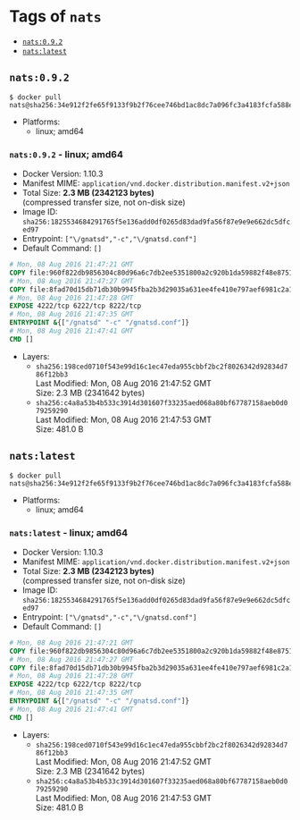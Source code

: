 <!-- THIS FILE IS GENERATED VIA './update-tag-details.sh' -->

# Tags of `nats`

-	[`nats:0.9.2`](#nats092)
-	[`nats:latest`](#natslatest)

## `nats:0.9.2`

```console
$ docker pull nats@sha256:34e912f2fe65f9133f9b2f76cee746bd1ac8dc7a096fc3a4183fcfa588e44972
```

-	Platforms:
	-	linux; amd64

### `nats:0.9.2` - linux; amd64

-	Docker Version: 1.10.3
-	Manifest MIME: `application/vnd.docker.distribution.manifest.v2+json`
-	Total Size: **2.3 MB (2342123 bytes)**  
	(compressed transfer size, not on-disk size)
-	Image ID: `sha256:1825534684291765f5e136add0df0265d83dad9fa56f87e9e9e662dc5dfced97`
-	Entrypoint: `["\/gnatsd","-c","\/gnatsd.conf"]`
-	Default Command: `[]`

```dockerfile
# Mon, 08 Aug 2016 21:47:21 GMT
COPY file:960f822db9856304c80d96a6c7db2ee5351800a2c920b1da59882f48e8751d94 in /gnatsd
# Mon, 08 Aug 2016 21:47:27 GMT
COPY file:8fad70d15db71db30b9945fba2b3d29035a631ee4fe410e797aef6981c2a1879 in /gnatsd.conf
# Mon, 08 Aug 2016 21:47:28 GMT
EXPOSE 4222/tcp 6222/tcp 8222/tcp
# Mon, 08 Aug 2016 21:47:35 GMT
ENTRYPOINT &{["/gnatsd" "-c" "/gnatsd.conf"]}
# Mon, 08 Aug 2016 21:47:41 GMT
CMD []
```

-	Layers:
	-	`sha256:198ced0710f543e99d16c1ec47eda955cbbf2bc2f8026342d92834d786f12bb3`  
		Last Modified: Mon, 08 Aug 2016 21:47:52 GMT  
		Size: 2.3 MB (2341642 bytes)
	-	`sha256:c4a8a53b4b533c3914d301607f33235aed068a80bf67787158aeb0d079259290`  
		Last Modified: Mon, 08 Aug 2016 21:47:53 GMT  
		Size: 481.0 B

## `nats:latest`

```console
$ docker pull nats@sha256:34e912f2fe65f9133f9b2f76cee746bd1ac8dc7a096fc3a4183fcfa588e44972
```

-	Platforms:
	-	linux; amd64

### `nats:latest` - linux; amd64

-	Docker Version: 1.10.3
-	Manifest MIME: `application/vnd.docker.distribution.manifest.v2+json`
-	Total Size: **2.3 MB (2342123 bytes)**  
	(compressed transfer size, not on-disk size)
-	Image ID: `sha256:1825534684291765f5e136add0df0265d83dad9fa56f87e9e9e662dc5dfced97`
-	Entrypoint: `["\/gnatsd","-c","\/gnatsd.conf"]`
-	Default Command: `[]`

```dockerfile
# Mon, 08 Aug 2016 21:47:21 GMT
COPY file:960f822db9856304c80d96a6c7db2ee5351800a2c920b1da59882f48e8751d94 in /gnatsd
# Mon, 08 Aug 2016 21:47:27 GMT
COPY file:8fad70d15db71db30b9945fba2b3d29035a631ee4fe410e797aef6981c2a1879 in /gnatsd.conf
# Mon, 08 Aug 2016 21:47:28 GMT
EXPOSE 4222/tcp 6222/tcp 8222/tcp
# Mon, 08 Aug 2016 21:47:35 GMT
ENTRYPOINT &{["/gnatsd" "-c" "/gnatsd.conf"]}
# Mon, 08 Aug 2016 21:47:41 GMT
CMD []
```

-	Layers:
	-	`sha256:198ced0710f543e99d16c1ec47eda955cbbf2bc2f8026342d92834d786f12bb3`  
		Last Modified: Mon, 08 Aug 2016 21:47:52 GMT  
		Size: 2.3 MB (2341642 bytes)
	-	`sha256:c4a8a53b4b533c3914d301607f33235aed068a80bf67787158aeb0d079259290`  
		Last Modified: Mon, 08 Aug 2016 21:47:53 GMT  
		Size: 481.0 B
